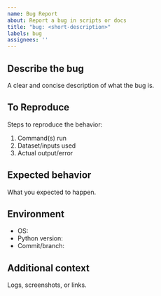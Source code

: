 ```yaml
---
name: Bug Report
about: Report a bug in scripts or docs
title: "bug: <short-description>"
labels: bug
assignees: ''
---
```


## Describe the bug
A clear and concise description of what the bug is.

## To Reproduce
Steps to reproduce the behavior:
1. Command(s) run
2. Dataset/inputs used
3. Actual output/error

## Expected behavior
What you expected to happen.

## Environment
- OS:
- Python version:
- Commit/branch:

## Additional context
Logs, screenshots, or links.

